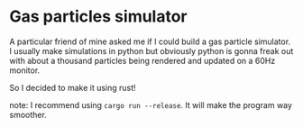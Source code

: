 Gas particles simulator
=======================

A particular friend of mine asked me if I could build a gas particle simulator.
I usually make simulations in python but obviously python is gonna freak out with
about a thousand particles being rendered and updated on a 60Hz monitor.

So I decided to make it using rust!

note: I recommend using `cargo run --release`. It will make the program way smoother.

